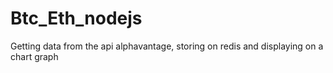 # Btc_Eth_nodejs
Getting data from the api alphavantage, storing on redis and displaying on a chart graph
